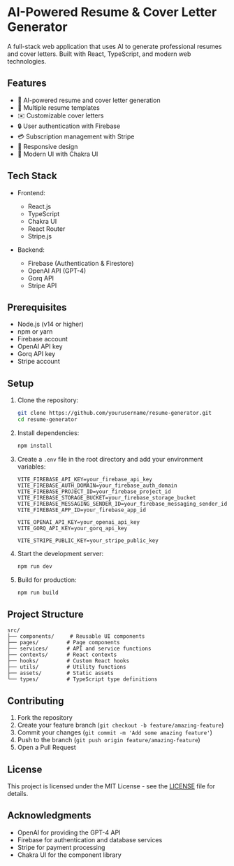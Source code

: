 # AI-Powered Resume & Cover Letter Generator

A full-stack web application that uses AI to generate professional resumes and cover letters. Built with React, TypeScript, and modern web technologies.

## Features

- 🤖 AI-powered resume and cover letter generation
- 📝 Multiple resume templates
- ✉️ Customizable cover letters
- 🔒 User authentication with Firebase
- 💳 Subscription management with Stripe
- 📱 Responsive design
- 🎨 Modern UI with Chakra UI

## Tech Stack

- Frontend:
  - React.js
  - TypeScript
  - Chakra UI
  - React Router
  - Stripe.js

- Backend:
  - Firebase (Authentication & Firestore)
  - OpenAI API (GPT-4)
  - Gorq API
  - Stripe API

## Prerequisites

- Node.js (v14 or higher)
- npm or yarn
- Firebase account
- OpenAI API key
- Gorq API key
- Stripe account

## Setup

1. Clone the repository:
   ```bash
   git clone https://github.com/yourusername/resume-generator.git
   cd resume-generator
   ```

2. Install dependencies:
   ```bash
   npm install
   ```

3. Create a `.env` file in the root directory and add your environment variables:
   ```
   VITE_FIREBASE_API_KEY=your_firebase_api_key
   VITE_FIREBASE_AUTH_DOMAIN=your_firebase_auth_domain
   VITE_FIREBASE_PROJECT_ID=your_firebase_project_id
   VITE_FIREBASE_STORAGE_BUCKET=your_firebase_storage_bucket
   VITE_FIREBASE_MESSAGING_SENDER_ID=your_firebase_messaging_sender_id
   VITE_FIREBASE_APP_ID=your_firebase_app_id

   VITE_OPENAI_API_KEY=your_openai_api_key
   VITE_GORQ_API_KEY=your_gorq_api_key

   VITE_STRIPE_PUBLIC_KEY=your_stripe_public_key
   ```

4. Start the development server:
   ```bash
   npm run dev
   ```

5. Build for production:
   ```bash
   npm run build
   ```

## Project Structure

```
src/
├── components/     # Reusable UI components
├── pages/         # Page components
├── services/      # API and service functions
├── contexts/      # React contexts
├── hooks/         # Custom React hooks
├── utils/         # Utility functions
├── assets/        # Static assets
└── types/         # TypeScript type definitions
```

## Contributing

1. Fork the repository
2. Create your feature branch (`git checkout -b feature/amazing-feature`)
3. Commit your changes (`git commit -m 'Add some amazing feature'`)
4. Push to the branch (`git push origin feature/amazing-feature`)
5. Open a Pull Request

## License

This project is licensed under the MIT License - see the [LICENSE](LICENSE) file for details.

## Acknowledgments

- OpenAI for providing the GPT-4 API
- Firebase for authentication and database services
- Stripe for payment processing
- Chakra UI for the component library 